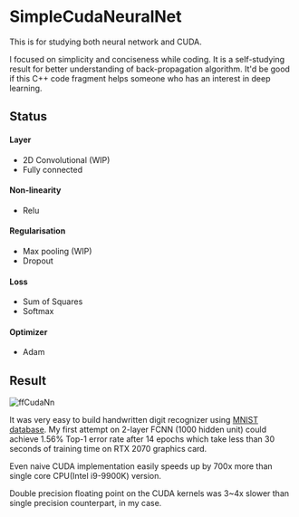 ﻿# SimpleCudaNeuralNet
This is for studying both neural network and CUDA.

I focused on simplicity and conciseness while coding. It is a self-studying result for better understanding of back-propagation algorithm. It'd be good if this C++ code fragment helps someone who has an interest in deep learning.

## Status
#### Layer
* 2D Convolutional (WIP)
* Fully connected

#### Non-linearity
* Relu

#### Regularisation
* Max pooling (WIP)
* Dropout
	
#### Loss
* Sum of Squares 
* Softmax

#### Optimizer 
* Adam

## Result
![ffCudaNn](https://user-images.githubusercontent.com/670560/91796552-735ee780-ec5b-11ea-88fc-0f0a343ce8d6.png)

It was very easy to build handwritten digit recognizer using [MNIST database](http://yann.lecun.com/exdb/mnist/). My first attempt on 2-layer FCNN (1000 hidden unit) could achieve 1.56% Top-1 error rate after 14 epochs which take less than 30 seconds of training time on RTX 2070 graphics card.

Even naive CUDA implementation easily speeds up by 700x more than single core CPU(Intel i9-9900K) version.

Double precision floating point on the CUDA kernels was 3~4x slower than single precision counterpart, in my case.

